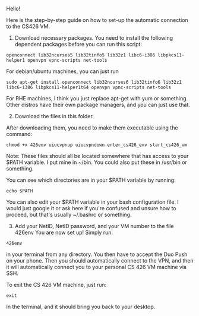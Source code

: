 Hello!

Here is the step-by-step guide on how to set-up the automatic connection to the CS426 VM.

1. Download necessary packages. You need to install the following dependent packages before you can run this script:
```
openconnect lib32ncurses5 lib32tinfo5 lib32z1 libc6-i386 libpkcs11-helper1 openvpn vpnc-scripts net-tools
```
For debian/ubuntu machines, you can just run
```
sudo apt-get install openconnect lib32ncurses6 lib32tinfo6 lib32z1 libc6-i386 libpkcs11-helper1t64 openvpn vpnc-scripts net-tools
```
For RHE machines, I think you just replace apt-get with yum or something. Other distros have their own package managers, and you can just use that.

2. Download the files in this folder.

After downloading them, you need to make them executable using the command:
```
chmod +x 426env uiucvpnup uiucvpndown enter_cs426_env start_cs426_vm
```
Note: These files should all be located somewhere that has access to your $PATH variable. I put mine in ~/bin. You could also put these in /usr/bin or something.

You can see which directories are in your $PATH variable by running:
```
echo $PATH
```
You can also edit your $PATH variable in your bash configuration file. I would just google it or ask here if you're confused and unsure how to proceed, but that's usually ~/.bashrc or something.

3. Add your NetID, NetID password, and your VM number to the file 426env
You are now set up! Simply run:
```
426env
```
in your terminal from any directory. You then have to accept the Duo Push on your phone. Then you should automatically connect to the VPN, and then it will automatically connect you to your personal CS 426 VM machine via SSH.

To exit the CS 426 VM machine, just run:
```
exit
```
In the terminal, and it should bring you back to your desktop.

